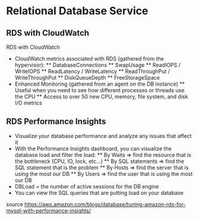 # Relational Database Service
## RDS with CloudWatch
RDS with CloudWatch
* CloudWatch metrics associated with RDS (gathered from the hypervisor):
** DatabaseConnections
** SwapUsage
** ReadIOPS / WriteIOPS
** ReadLatency / WriteLatency
** ReadThroughPut / WriteThroughPut
** DiskQueueDepth
** FreeStorageSpace
* Enhanced Monitoring (gathered from an agent on the DB instance)
** Useful when you need to see how different processes or threads use the CPU
** Access to over 50 new CPU, memory, file system, and disk I/O metrics

## RDS Performance Insights
* Visualize your database performance and analyze any issues that affect it
* With the Performance Insights dashboard, you can visualize the database
load and filter the load:
** By Waits => find the resource that is the bottleneck (CPU, IO, lock, etc…)
** By SQL statements => find the SQL statement that is the problem
** By Hosts => find the server that is using the most our DB
** By Users => find the user that is using the most our DB
* DBLoad = the number of active sessions for the DB engine
* You can view the SQL queries that are putting load on your database

source
https://aws.amazon.com/blogs/database/tuning-amazon-rds-for-mysql-with-performance-insights/